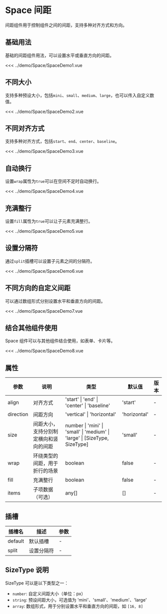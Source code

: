 # Space 间距

<script setup>
import SpaceDemo1 from '../demo/Space/SpaceDemo1.vue'
import SpaceDemo2 from '../demo/Space/SpaceDemo2.vue'
import SpaceDemo3 from '../demo/Space/SpaceDemo3.vue'
import SpaceDemo4 from '../demo/Space/SpaceDemo4.vue'
import SpaceDemo5 from '../demo/Space/SpaceDemo5.vue'
import SpaceDemo6 from '../demo/Space/SpaceDemo6.vue'
import SpaceDemo7 from '../demo/Space/SpaceDemo7.vue'
import SpaceDemo8 from '../demo/Space/SpaceDemo8.vue'
</script>

间距组件用于控制组件之间的间距，支持多种对齐方式和方向。

## 基础用法

基础的间距组件用法，可以设置水平或垂直方向的间距。

<Demo>
<SpaceDemo1/>
</Demo>

<CollapsibleCode>

<<< ../demo/Space/SpaceDemo1.vue

</CollapsibleCode>

## 不同大小

支持多种预设大小，包括`mini`、`small`、`medium`、`large`，也可以传入自定义数值。

<Demo>
<SpaceDemo2/>
</Demo>

<CollapsibleCode>

<<< ../demo/Space/SpaceDemo2.vue

</CollapsibleCode>

## 不同对齐方式

支持多种对齐方式，包括`start`、`end`、`center`、`baseline`。

<Demo>
<SpaceDemo3/>
</Demo>

<CollapsibleCode>

<<< ../demo/Space/SpaceDemo3.vue

</CollapsibleCode>

## 自动换行

设置`wrap`属性为`true`可以在空间不足时自动换行。

<Demo>
<SpaceDemo4/>
</Demo>

<CollapsibleCode>

<<< ../demo/Space/SpaceDemo4.vue

</CollapsibleCode>

## 充满整行

设置`fill`属性为`true`可以让子元素充满整行。

<Demo>
<SpaceDemo5/>
</Demo>

<CollapsibleCode>

<<< ../demo/Space/SpaceDemo5.vue

</CollapsibleCode>

## 设置分隔符

通过`split`插槽可以设置子元素之间的分隔符。

<Demo>
<SpaceDemo6/>
</Demo>

<CollapsibleCode>

<<< ../demo/Space/SpaceDemo6.vue

</CollapsibleCode>

## 不同方向的自定义间距

可以通过数组形式分别设置水平和垂直方向的间距。

<Demo>
<SpaceDemo7/>
</Demo>

<CollapsibleCode>

<<< ../demo/Space/SpaceDemo7.vue

</CollapsibleCode>

## 结合其他组件使用

Space 组件可以与其他组件结合使用，如表单、卡片等。

<Demo center>
<SpaceDemo8/>
</Demo>

<CollapsibleCode>

<<< ../demo/Space/SpaceDemo8.vue

</CollapsibleCode>

## 属性

| 参数      | 说明                                   | 类型                                                                       | 默认值       | 版本 |
| --------- | -------------------------------------- | -------------------------------------------------------------------------- | ------------ | ---- |
| align     | 对齐方式                               | 'start' \| 'end' \| 'center' \| 'baseline'                                 | 'start'      | -    |
| direction | 间距方向                               | 'vertical' \| 'horizontal'                                                 | 'horizontal' | -    |
| size      | 间距大小，支持分别制定横向和竖向的间距 | number \| 'mini' \| 'small' \| 'medium' \| 'large' \| [SizeType, SizeType] | 'small'      | -    |
| wrap      | 环绕类型的间距，用于折行的场景         | boolean                                                                    | false        | -    |
| fill      | 充满整行                               | boolean                                                                    | false        | -    |
| items     | 子项数据（可选）                       | any[]                                                                      | []           | -    |

## 插槽

| 插槽名  | 描述       | 参数 |
| ------- | ---------- | ---- |
| default | 默认插槽   | -    |
| split   | 设置分隔符 | -    |

## SizeType 说明

SizeType 可以是以下类型之一：

- `number`: 自定义间距大小（单位：px）
- `string`: 预设间距大小，可选值为 'mini'、'small'、'medium'、'large'
- `array`: 数组形式，用于分别设置水平和垂直方向的间距，如 `[16, 8]`
